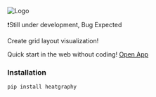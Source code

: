 ![Logo](img/logo.png)

❗Still under development, Bug Expected

Create grid layout visualization!

Quick start in the web without coding!
[Open App](https://heatgraphy.streamlit.app)

### Installation

```shell
pip install heatgraphy
```

